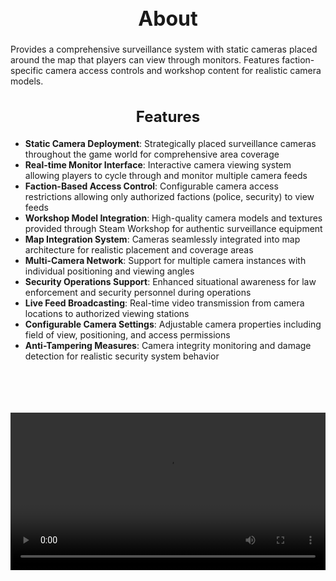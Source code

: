<h1 style="text-align:center; font-size:2rem; font-weight:bold;">About</h1>

Provides a comprehensive surveillance system with static cameras placed around the map that players can view through monitors. Features faction-specific camera access controls and workshop content for realistic camera models.

<h2 style="text-align:center; font-size:1.5rem; font-weight:bold;">Features</h2>

- **Static Camera Deployment**: Strategically placed surveillance cameras throughout the game world for comprehensive area coverage
- **Real-time Monitor Interface**: Interactive camera viewing system allowing players to cycle through and monitor multiple camera feeds
- **Faction-Based Access Control**: Configurable camera access restrictions allowing only authorized factions (police, security) to view feeds
- **Workshop Model Integration**: High-quality camera models and textures provided through Steam Workshop for authentic surveillance equipment
- **Map Integration System**: Cameras seamlessly integrated into map architecture for realistic placement and coverage areas
- **Multi-Camera Network**: Support for multiple camera instances with individual positioning and viewing angles
- **Security Operations Support**: Enhanced situational awareness for law enforcement and security personnel during operations
- **Live Feed Broadcasting**: Real-time video transmission from camera locations to authorized viewing stations
- **Configurable Camera Settings**: Adjustable camera properties including field of view, positioning, and access permissions
- **Anti-Tampering Measures**: Camera integrity monitoring and damage detection for realistic security system behavior

<br><br>

<p align="center">
  <video width="1200" style="max-width:100%; margin-bottom: 40px; margin-top: 20px;" controls>
    <source src="https://bleonheart.github.io/assets/docs/cameras.mp4" type="video/mp4">
    Your browser does not support the video tag.
  </video>
</p>

<br><br>
